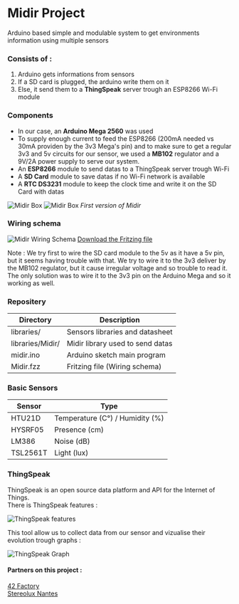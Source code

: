 Midir Project
==========

Arduino based simple and modulable system to get environments information using multiple sensors

### Consists of :
1. Arduino gets informations from sensors
2. If a SD card is plugged, the arduino write them on it
3. Else, it send them to a **ThingSpeak** server trough an ESP8266 Wi-Fi module

### Components
- In our case, an **Arduino Mega 2560** was used
- To supply enough current to feed the ESP8266 (200mA needed vs 30mA providen by the 3v3 Mega's pin) and to make sure to get a regular 3v3 and 5v circuits for our sensor, we used a **MB102** regulator and a 9V/2A power supply to serve our system.
- An **ESP8266** module to send datas to a ThingSpeak server trough Wi-Fi
- A **SD Card** module to save datas if no Wi-Fi network is available
- A **RTC DS3231** module to keep the clock time and write it on the SD Card with datas

![Midir Box](http://img4.hostingpics.net/pics/360237allinone.jpg)
![Midir Box](http://img4.hostingpics.net/pics/51351820160304115252.jpg)
_First version of Midir_

### Wiring schema

![Midir Wiring Schema](http://img11.hostingpics.net/pics/584818Sensorboxbb.png)
[Download the Fritzing file](https://github.com/42Factory/Midir/raw/master/Midir.fzz)

Note : We try first to wire the SD card module to the 5v as it have a 5v pin, but it seems having trouble with that. We try to wire it to the 3v3 deliver by the MB102 regulator, but it cause irregular voltage and so trouble to read it. The only solution was to wire it to the 3v3 pin on the Arduino Mega and so it working as well.

### Repositery
|Directory                 |Description                                                |
|--------------------------|-----------------------------------------------------------|
|libraries/                |Sensors libraries and datasheet                            |
|libraries/Midir/          |Midir library used to send datas                           |
|midir.ino                 |Arduino sketch main program                                |
|Midir.fzz                 |Fritzing file (Wiring schema)                              |

### Basic Sensors
|Sensor         |Type                                  |
|---------------|--------------------------------------|
|HTU21D         |Temperature (C°) / Humidity (%)       |
|HYSRF05        |Presence (cm)                         |
|LM386          |Noise (dB)                            |
|TSL2561T       |Light (lux)                           |

### ThingSpeak

ThingSpeak is an open source data platform and API for the Internet of Things.   
There is ThingSpeak features : 

![ThingSpeak features](http://img4.hostingpics.net/pics/856325Image011.png)

This tool allow us to collect data from our sensor and vizualise their evolution trough graphs :

![ThingSpeak Graph](http://img4.hostingpics.net/pics/265987Image010.png)

#### Partners on this project :
[42 Factory](http://42factory.com)  
[Stereolux Nantes](http://www.stereolux.org)
